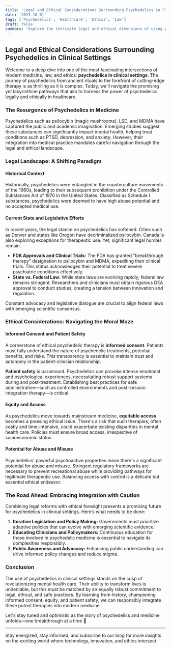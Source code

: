 ```yaml
---
title: 'Legal and Ethical Considerations Surrounding Psychedelics in Clinical Settings'
date: '2023-10-01'
tags: ['Psychedelics', 'Healthcare', 'Ethics', 'Law']
draft: false
summary: 'Explore the intricate legal and ethical dimensions of using psychedelics in clinical settings, and envision a future where these powerful substances redefine modern medicine.'
---
```


## Legal and Ethical Considerations Surrounding Psychedelics in Clinical Settings

Welcome to a deep dive into one of the most fascinating intersections of modern medicine, law, and ethics: **psychedelics in clinical settings**. The journey of psychedelics from ancient rituals to the forefront of cutting-edge therapy is as thrilling as it is complex. Today, we'll navigate the promising yet labyrinthine pathways that aim to harness the power of psychedelics legally and ethically in healthcare.

### The Resurgence of Psychedelics in Medicine

Psychedelics such as psilocybin (magic mushrooms), LSD, and MDMA have captured the public and academic imagination. Emerging studies suggest these substances can significantly impact mental health, helping treat conditions such as PTSD, depression, and anxiety. However, their integration into medical practice mandates careful navigation through the legal and ethical landscape.

### Legal Landscape: A Shifting Paradigm

#### Historical Context

Historically, psychedelics were entangled in the counterculture movements of the 1960s, leading to their subsequent prohibition under the Controlled Substances Act of 1970 in the United States. Classified as Schedule I substances, psychedelics were deemed to have high abuse potential and no accepted medical use.

#### Current State and Legislative Efforts

In recent years, the legal stance on psychedelics has softened. Cities such as Denver and states like Oregon have decriminalized psilocybin. Canada is also exploring exceptions for therapeutic use. Yet, significant legal hurdles remain.

- **FDA Approvals and Clinical Trials:** The FDA has granted "breakthrough therapy" designation to psilocybin and MDMA, expediting their clinical trials. This status acknowledges their potential to treat severe psychiatric conditions effectively.
- **State vs. Federal Law:** While state laws are evolving rapidly, federal law remains stringent. Researchers and clinicians must obtain rigorous DEA approval to conduct studies, creating a tension between innovation and regulation.

Constant advocacy and legislative dialogue are crucial to align federal laws with emerging scientific consensus.

### Ethical Considerations: Navigating the Moral Maze

#### Informed Consent and Patient Safety

A cornerstone of ethical psychedelic therapy is **informed consent**. Patients must fully understand the nature of psychedelic treatments, potential benefits, and risks. This transparency is essential to maintain trust and autonomy in the patient-clinician relationship.

**Patient safety** is paramount. Psychedelics can provoke intense emotional and psychological experiences, necessitating robust support systems during and post-treatment. Establishing best practices for safe administration—such as controlled environments and post-session integration therapy—is critical.

#### Equity and Access

As psychedelics move towards mainstream medicine, **equitable access** becomes a pressing ethical issue. There's a risk that such therapies, often costly and time-intensive, could exacerbate existing disparities in mental health care. Policies must ensure broad access, irrespective of socioeconomic status.

#### Potential for Abuse and Misuse

Psychedelics' powerful psychoactive properties mean there's a significant potential for abuse and misuse. Stringent regulatory frameworks are necessary to prevent recreational abuse while providing pathways for legitimate therapeutic use. Balancing access with control is a delicate but essential ethical endeavor.

### The Road Ahead: Embracing Integration with Caution

Combining legal reforms with ethical foresight presents a promising future for psychedelics in clinical settings. Here’s what needs to be done:

1. **Iterative Legislation and Policy Making:** Governments must prioritize adaptive policies that can evolve with emerging scientific evidence.
2. **Educating Clinicians and Policymakers:** Continuous education for those involved in psychedelic medicine is essential to navigate its complexities responsibly.
3. **Public Awareness and Advocacy:** Enhancing public understanding can drive informed policy changes and reduce stigma.

### Conclusion

The use of psychedelics in clinical settings stands on the cusp of revolutionizing mental health care. Their ability to transform lives is undeniable, but this must be matched by an equally robust commitment to legal, ethical, and safe practices. By learning from history, championing informed consent, equity, and patient safety, we can responsibly integrate these potent therapies into modern medicine.

Let's stay tuned and optimistic as the story of psychedelics and medicine unfolds—one breakthrough at a time 🚀

---

Stay energized, stay informed, and subscribe to our blog for more insights on the exciting world where technology, innovation, and ethics intersect